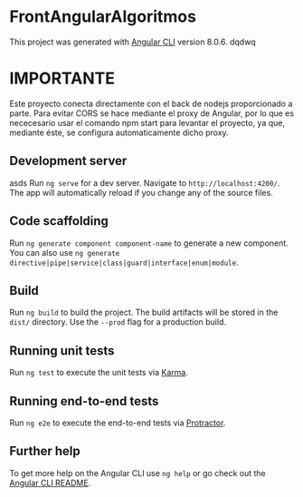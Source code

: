 # FrontAngularAlgoritmos

This project was generated with [Angular CLI](https://github.com/angular/angular-cli) version 8.0.6.
dqdwq
# IMPORTANTE
Este proyecto conecta directamente con el back de nodejs proporcionado a parte. Para evitar CORS se hace mediante el proxy de Angular, por lo que es nececesario usar el comando npm start para levantar el proyecto,  ya que, mediante éste, se configura automaticamente dicho proxy. 

## Development server


asds
Run `ng serve` for a dev server. Navigate to `http://localhost:4200/`. The app will automatically reload if you change any of the source files.

## Code scaffolding

Run `ng generate component component-name` to generate a new component. You can also use `ng generate directive|pipe|service|class|guard|interface|enum|module`.

## Build

Run `ng build` to build the project. The build artifacts will be stored in the `dist/` directory. Use the `--prod` flag for a production build.

## Running unit tests

Run `ng test` to execute the unit tests via [Karma](https://karma-runner.github.io).

## Running end-to-end tests

Run `ng e2e` to execute the end-to-end tests via [Protractor](http://www.protractortest.org/).

## Further help

To get more help on the Angular CLI use `ng help` or go check out the [Angular CLI README](https://github.com/angular/angular-cli/blob/master/README.md).
